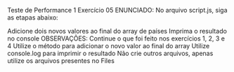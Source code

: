 Teste de Performance 1
Exercício 05
ENUNCIADO:
No arquivo script.js, siga as etapas abaixo:

Adicione dois novos valores ao final do array de países
Imprima o resultado no console
OBSERVAÇÕES:
Continue o que foi feito nos exercícios 1, 2, 3 e 4
Utilize o método para adicionar o novo valor ao final do array
Utilize console.log para imprimir o resultado
Não crie outros arquivos, apenas utilize os arquivos presentes no Files
